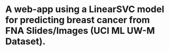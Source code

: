 # A web-app using a LinearSVC model for predicting breast cancer from FNA Slides/Images (UCI ML UW-M Dataset).
